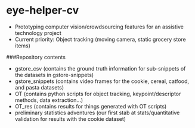 eye-helper-cv
=============

- Prototyping computer vision/crowdsourcing features for an assistive technology project 
- Current priority: Object tracking (moving camera, static grocery store items)

###Repository contents
- gstore_csv (contains the ground truth information for sub-snippets of the datasets in gstore-snippets)
- gstore_snippets (contains video frames for the cookie, cereal, catfood, and pasta datasets)
- OT (contains python scripts for object tracking, keypoint/descriptor methods, data extraction...)
- OT_res (contains results for things generated with OT scripts)
- preliminary statistics adventures (our first stab at stats/quantitative validation for results with the cookie dataset)
